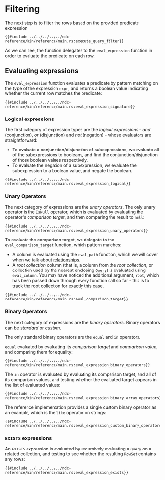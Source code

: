 # Filtering

The next step is to filter the rows based on the provided predicate expression:

```rust,no_run,noplayground
{{#include ../../../../../ndc-reference/bin/reference/main.rs:execute_query_filter}}
```

As we can see, the function delegates to the `eval_expression` function in order to evaluate the predicate on each row.

## Evaluating expressions

The `eval_expression` function evaluates a predicate by pattern matching on the type of the expression `expr`, and returns a boolean value indicating whether the current row matches the predicate:

```rust,no_run,noplayground
{{#include ../../../../../ndc-reference/bin/reference/main.rs:eval_expression_signature}}
```

### Logical expressions

The first category of expression types are the _logical expressions_ - _and_ (conjunction), _or_ (disjunction) and _not_ (negation) - whose evaluators are straightforward:

- To evaluate a conjunction/disjunction of subexpressions, we evaluate all of the subexpressions to booleans, and find the conjunction/disjunction of those boolean values respectively.
- To evaluate the negation of a subexpression, we evaluate the subexpression to a boolean value, and negate the boolean.

```rust,no_run,noplayground
{{#include ../../../../../ndc-reference/bin/reference/main.rs:eval_expression_logical}}
```

### Unary Operators

The next category of expressions are the _unary operators_. The only unary operator is the `IsNull` operator, which is evaluated by evaluating the operator's _comparison target_, and then comparing the result to `null`:

```rust,no_run,noplayground
{{#include ../../../../../ndc-reference/bin/reference/main.rs:eval_expression_unary_operators}}
```

To evaluate the comparison target, we delegate to the `eval_comparison_target` function, which pattern matches:

- A column is evaluated using the `eval_path` function, which we will cover when we talk about [relationships](./relationships.md).
- A _root collection_ column (that is, a column from the _root collection_, or collection used by the nearest enclosing [`Query`](../../../reference/types.md#query)) is evaluated using `eval_column`. You may have noticed the additional argument, `root`, which has been passed down through every function call so far - this is to track the root collection for exactly this case.

```rust,no_run,noplayground
{{#include ../../../../../ndc-reference/bin/reference/main.rs:eval_comparison_target}}
```

### Binary Operators

The next category of expressions are the _binary operators_. Binary operators can be _standard_ or _custom_.

The only standard binary operators are the `equal` and `in` operators. 

`equal` evaluated by evaluating its _comparison target_ and _comparison value_, and comparing them for equality:

```rust,no_run,noplayground
{{#include ../../../../../ndc-reference/bin/reference/main.rs:eval_expression_binary_operators}}
```

The `in` operator is evaluated by evaluating its comparison target, and all of its comparison values, and testing whether the evaluated target appears in the list of evaluated values:

```rust,no_run,noplayground
{{#include ../../../../../ndc-reference/bin/reference/main.rs:eval_expression_binary_array_operators}}
```

The reference implementation provides a single custom binary operator as an example, which is the `like` operator on strings:

```rust,no_run,noplayground
{{#include ../../../../../ndc-reference/bin/reference/main.rs:eval_expression_custom_binary_operators}}
```

### `EXISTS` expressions

An `EXISTS` expression is evaluated by recursively evaluating a `Query` on a related collection, and testing to see whether the resulting `RowSet` contains any rows:

```rust,no_run,noplayground
{{#include ../../../../../ndc-reference/bin/reference/main.rs:eval_expression_exists}}
```